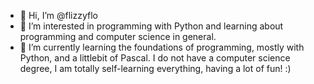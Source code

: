 - 👋 Hi, I’m @flizzyflo
- 👀 I’m interested in programming with Python and learning about programming and computer science in general. 
- 🌱 I’m currently learning the foundations of programming, mostly with Python, and a littlebit of Pascal.
      I do not have a computer science degree, I am totally self-learning everything, having a lot of fun! :)


<!---
flizzyflo/flizzyflo is a ✨ special ✨ repository because its `README.md` (this file) appears on your GitHub profile.
You can click the Preview link to take a look at your changes.
--->
